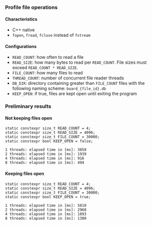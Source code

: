 ### Profile file operations

#### Characteristics

- C++ native
- `fopen`, `fread`, `fclose` instead of `fstream`

#### Configurations

- `READ_COUNT`: how often to read a file
- `READ_SIZE`: how many bytes to read per `READ_COUNT`. File sizes must exceed `READ_COUNT * READ_SIZE`.
- `FILE_COUNT`: how many files to read
- `THREAD_COUNT`: number of concurrent file reader threads
- `DB_DIR`: directory containing greater than `FILE_COUNT` files with the following naming scheme: `board_{file_id}.db`
- `KEEP_OPEN`: if true, files are kept open until exiting the program

### Preliminary results

#### Not keeping files open

```
static constexpr size_t READ_COUNT = 4;
static constexpr size_t READ_SIZE = 4096;
static constexpr size_t FILE_COUNT = 30000;
static constexpr bool KEEP_OPEN = false;
```

```
1 threads: elapsed time in [ms]: 3858
2 threads: elapsed time in [ms]: 1939
4 threads: elapsed time in [ms]: 916
8 threads: elapsed time in [ms]: 494
```

#### Keeping files open

```
static constexpr size_t READ_COUNT = 4;
static constexpr size_t READ_SIZE = 4096;
static constexpr size_t FILE_COUNT = 30000;
static constexpr bool KEEP_OPEN = true;
```

```
1 threads: elapsed time in [ms]: 5810
2 threads: elapsed time in [ms]: 2968
4 threads: elapsed time in [ms]: 1893
8 threads: elapsed time in [ms]: 1300
```